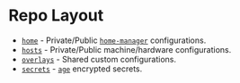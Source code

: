 # **Repo Layout** #
- [``home``](home) - Private/Public [``home-manager``](https://github.com/nix-community/home-manager) configurations.
- [``hosts``](hosts) - Private/Public machine/hardware configurations.
- [``overlays``](overlays) - Shared custom configurations.
- [``secrets``](secrets) - [``age``](https://github.com/FiloSottile/age) encrypted secrets.
